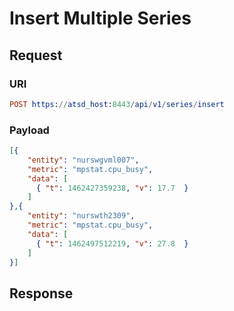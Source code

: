 # Insert Multiple Series

## Request 
### URI
```elm
POST https://atsd_host:8443/api/v1/series/insert
```
### Payload
```json
[{
    "entity": "nurswgvml007",
    "metric": "mpstat.cpu_busy",
    "data": [
      { "t": 1462427359238, "v": 17.7  }
    ]
},{
    "entity": "nurswth2309",
    "metric": "mpstat.cpu_busy",
    "data": [
      { "t": 1462497512219, "v": 27.8  }
    ]
}]
```

## Response
```
```
